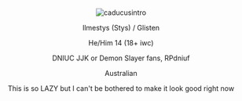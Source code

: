 #     

<div align="center">

![caducusintro](https://cdn.discordapp.com/attachments/987678649551585381/1325438627622158387/755.png?ex=677c732a&is=677b21aa&hm=aebfe13fe350298cb27b2a2d66bf96900dba8776812704b68cc55ef5bd356d00&)<br/>


<p align=center> Ilmestys (Stys) / Glisten
<p align=center> He/Him 14 (18+ iwc)
<p align=center> DNIUC JJK or Demon Slayer fans, RPdniuf

<p align=center> Australian
<p align=center> This is so LAZY but I can't be bothered to make it look good right now
